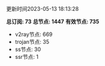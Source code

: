 更新时间2023-05-13 18:13:28

**总订阅: 73**
**总节点: 1447**
**有效节点: 735**
- v2ray节点: 669
- trojan节点: 35
- ss节点: 30
- ssr节点: 1
